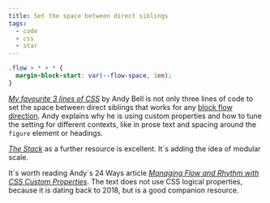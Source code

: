 ```yaml
---
title: Set the space between direct siblings
tags:
  - code
  - css
  - star
---
```

```css
.flow > * + * {
  margin-block-start: var(--flow-space, 1em);
}
```

[<cite>My favourite 3 lines of CSS</cite>](https://piccalil.li/blog/my-favourite-3-lines-of-css/) by Andy Bell is not only three lines of code to set the space between direct siblings that works for any [block flow direction](https://developer.mozilla.org/en-US/docs/Web/CSS/writing-mode). Andy explains why he is using custom properties and how to tune the setting for different contexts, like in prose text and spacing around the `figure` element or headings. 

[<cite>The Stack</cite>](https://every-layout.dev/layouts/stack/) as a further resource is excellent. It´s adding the idea of modular scale.

It´s worth reading Andy´s 24 Ways article [<cite>Managing Flow and Rhythm with CSS Custom Properties</cite>](https://24ways.org/2018/managing-flow-and-rhythm-with-css-custom-properties/). The text does not use CSS logical properties, because it is dating back to 2018, but is a good companion resource. 

